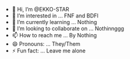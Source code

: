 - 👋 Hi, I’m @EKKO-STAR
- 👀 I’m interested in ... FNF and BDFI
- 🌱 I’m currently learning ... Nothing
- 💞️ I’m looking to collaborate on ... Nothinnggg
- 📫 How to reach me ... By Nothing
- 😄 Pronouns: ... They/Them
- ⚡ Fun fact: ... Leave me alone

<!---
EKKO-STAR/EKKO-STAR is a ✨ special ✨ repository because its `README.md` (this file) appears on your GitHub profile.
You can click the Preview link to take a look at your changes.
--->
